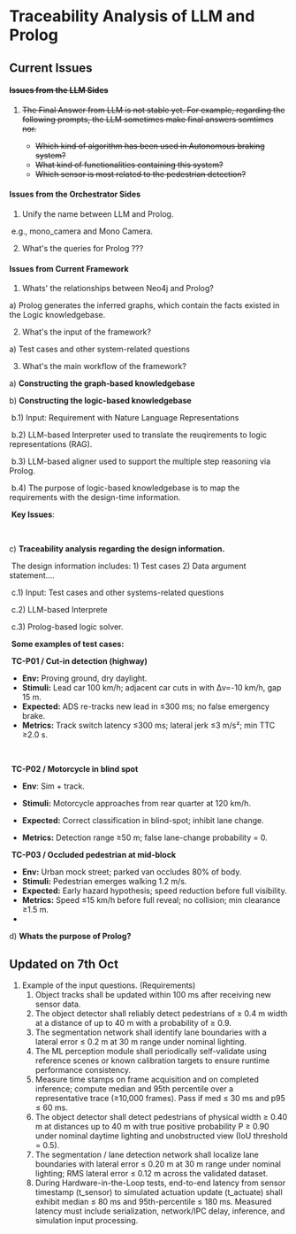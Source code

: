 # Traceability Analysis of LLM and Prolog

## Current Issues

#### ~~Issues from the LLM Sides~~

1. ~~The Final Answer from LLM is not stable yet. For example, regarding the following prompts, the LLM sometimes make final answers  somtimes nor.~~

	- ~~Which kind of algorithm has been used in Autonomous braking system?~~
	- ~~What kind of functionalities containing this system?~~
	- ~~Which sensor is most related to the pedestrian detection?~~

#### Issues from the Orchestrator Sides

1. Unify the name between LLM and Prolog.

​	e.g., mono_camera and Mono Camera.

2. What's the queries for Prolog ???

#### Issues from Current Framework

1. Whats' the relationships between Neo4j and Prolog?

a) Prolog generates the inferred graphs, which contain the facts existed in the Logic knowledgebase.

2. What's the input of the framework?

a) Test cases and other system-related questions

3. What's the main workflow of the framework?

a) **Constructing the graph-based knowledgebase**

b) **Constructing the logic-based knowledgebase**

​	b.1) Input: Requirement with Nature Language Representations

​	b.2) LLM-based Interpreter used to translate the reuqirements to logic representations (RAG).

​	b.3) LLM-based aligner used to support the multiple step reasoning via Prolog.

​	b.4) The purpose of logic-based knowledgebase is to map the requirements with the design-time information.

​	**Key Issues**:

​	

 c) **Traceability analysis regarding the design information.**

​	The design information includes: 1) Test cases 2) Data argument statement....

​	c.1) Input: Test cases and other systems-related questions

​	c.2) LLM-based Interprete

​	c.3) Prolog-based logic solver.



​	**Some examples of test cases:**

​		**TC-P01 / Cut-in detection (highway)**

- **Env:** Proving ground, dry daylight.
- **Stimuli:** Lead car 100 km/h; adjacent car cuts in with Δv=-10 km/h, gap 15 m.
- **Expected:** ADS re-tracks new lead in ≤300 ms; no false emergency brake.
- **Metrics:** Track switch latency ≤300 ms; lateral jerk ≤3 m/s²; min TTC ≥2.0 s.

​	

​	**TC-P02 / Motorcycle in blind spot**

- **Env**: Sim + track.

- **Stimuli:** Motorcycle approaches from rear quarter at 120 km/h.

- **Expected:** Correct classification in blind-spot; inhibit lane change.

- **Metrics:** Detection range ≥50 m; false lane-change probability = 0.

  

​	**TC-P03 / Occluded pedestrian at mid-block**

- **Env:** Urban mock street; parked van occludes 80% of body.
- **Stimuli:** Pedestrian emerges walking 1.2 m/s.
- **Expected:** Early hazard hypothesis; speed reduction before full visibility.
- **Metrics:** Speed ≤15 km/h before full reveal; no collision; min clearance ≥1.5 m.
- 

 d) **Whats the purpose of Prolog?**





## Updated on 7th Oct

1. Example of the input questions. (Requirements)
   1. Object tracks shall be updated within 100 ms after receiving new sensor data.
   2. The object detector shall reliably detect pedestrians of ≥ 0.4 m width at a distance of up to 40 m with a probability of ≥ 0.9.
   3. The segmentation network shall identify lane boundaries with a lateral error ≤ 0.2 m at 30 m range under nominal lighting.
   4. The ML perception module shall periodically self-validate using reference scenes or known calibration targets to ensure runtime performance consistency.
   5. Measure time stamps on frame acquisition and on completed inference; compute median and 95th percentile over a representative trace (≥10,000 frames). Pass if med ≤ 30 ms and p95 ≤ 60 ms.
   6. The object detector shall detect pedestrians of physical width ≥ 0.40 m at distances up to 40 m with true positive probability P ≥ 0.90 under nominal daytime lighting and unobstructed view (IoU threshold = 0.5).
   7. The segmentation / lane detection network shall localize lane boundaries with lateral error ≤ 0.20 m at 30 m range under nominal lighting; RMS lateral error ≤ 0.12 m across the validated dataset.
   8. During Hardware-in-the-Loop tests, end-to-end latency from sensor timestamp (t_sensor) to simulated actuation update (t_actuate) shall exhibit median ≤ 80 ms and 95th-percentile ≤ 180 ms. Measured latency must include serialization, network/IPC delay, inference, and simulation input processing.
